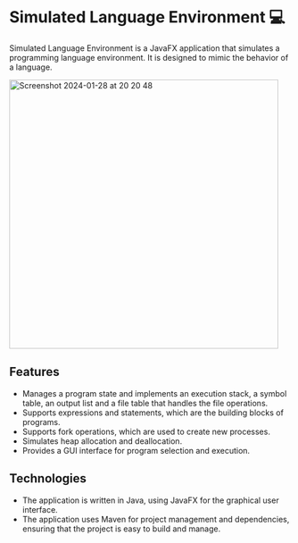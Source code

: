 # Simulated Language Environment 💻
Simulated Language Environment is a JavaFX application that simulates a programming language environment. It is designed to mimic the behavior of a language. 

<img width="482" alt="Screenshot 2024-01-28 at 20 20 48" src="https://github.com/sindrila/SimulatedLanguageEnvironment/assets/115073810/16a099d3-e584-4768-99d5-2ea862cdf484">

## Features
- Manages a program state and implements an execution stack, a symbol table, an output list and a file table that handles the file operations.
- Supports expressions and statements, which are the building blocks of programs.
- Supports fork operations, which are used to create new processes.
- Simulates heap allocation and deallocation.
- Provides a GUI interface for program selection and execution.


## Technologies

- The application is written in Java, using JavaFX for the graphical user interface.
- The application uses Maven for project management and dependencies, ensuring that the project is easy to build and manage.

